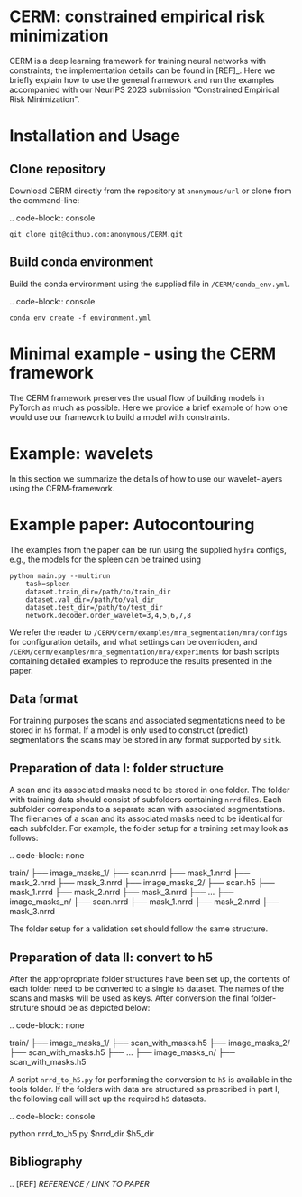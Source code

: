 CERM: constrained empirical risk minimization
=============================================

CERM is a deep learning framework for training neural networks with constraints; 
the implementation details can be found in [REF]_. Here we briefly explain how to 
use the general framework and run the examples accompanied with our NeurIPS 2023 
submission "Constrained Empirical Risk Minimization". 

Installation and Usage
======================

Clone repository
----------------
Download CERM directly from the repository at `anonymous/url` 
or clone from the command-line:

.. code-block:: console

    git clone git@github.com:anonymous/CERM.git

Build conda environment
-----------------------
Build the conda environment using the supplied file in ``/CERM/conda_env.yml``.

.. code-block:: console

    conda env create -f environment.yml

Minimal example - using the CERM framework
==========================================
The CERM framework preserves the usual flow of building models in PyTorch
as much as possible. Here we provide a brief example of how one would use
our framework to build a model with constraints.  

Example: wavelets
==========================================
In this section we summarize the details of how to use our wavelet-layers
using the CERM-framework. 
    
Example paper: Autocontouring
=============================

The examples from the paper can be run using the supplied ``hydra`` configs, e.g., 
the models for the spleen can be trained using 

```console
python main.py --multirun 
    task=spleen 
    dataset.train_dir=/path/to/train_dir
    dataset.val_dir=/path/to/val_dir
    dataset.test_dir=/path/to/test_dir
    network.decoder.order_wavelet=3,4,5,6,7,8      
```
We refer the reader to ``/CERM/cerm/examples/mra_segmentation/mra/configs``
for configuration details, and what settings can be overridden, and 
``/CERM/cerm/examples/mra_segmentation/mra/experiments`` for bash scripts
containing detailed examples to reproduce the results presented in the paper. 

Data format
-----------

For training purposes the scans and associated segmentations need to be
stored in ``h5`` format. If a model is only used to construct (predict) segmentations
the scans may be stored in any format supported by ``sitk``.

Preparation of data I: folder structure
---------------------------------------
A scan and its associated masks need to be stored in one folder. The folder
with training data should consist of subfolders containing ``nrrd`` files. Each subfolder
corresponds to a separate scan with associated segmentations. The filenames
of a scan and its associated masks need to be identical for each subfolder.
For example, the folder setup for a training set may look as follows:

.. code-block:: none

  train/
    ├── image_masks_1/
            ├── scan.nrrd
            ├── mask_1.nrrd
            ├── mask_2.nrrd
            ├── mask_3.nrrd
    ├── image_masks_2/
            ├── scan.h5
            ├── mask_1.nrrd
            ├── mask_2.nrrd
            ├── mask_3.nrrd
    ├── ...
    ├── image_masks_n/
            ├── scan.nrrd
            ├── mask_1.nrrd
            ├── mask_2.nrrd
            ├── mask_3.nrrd

The folder setup for a validation set should follow the same structure.

Preparation of data II: convert to h5
-------------------------------------
After the appropropriate folder structures have been set up, the contents of each
folder need to be converted to a single ``h5`` dataset. The names of the scans
and masks will be used as keys. After conversion the final folder-struture should
be as depicted below:

.. code-block:: none

  train/
    ├── image_masks_1/
            ├── scan_with_masks.h5
    ├── image_masks_2/
            ├── scan_with_masks.h5
    ├── ...
    ├── image_masks_n/
            ├── scan_with_masks.h5

A script ``nrrd_to_h5.py`` for performing the conversion to ``h5`` is available in the tools folder.
If the folders with data are structured as prescribed in part I, the following call will 
set up the required ``h5`` datasets.

.. code-block:: console
  
  python nrrd_to_h5.py $nrrd_dir $h5_dir

Bibliography
------------
.. [REF] *REFERENCE / LINK TO PAPER*

